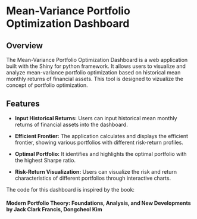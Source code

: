 
# Mean-Variance Portfolio Optimization Dashboard

## Overview

The Mean-Variance Portfolio Optimization Dashboard is a web application built with the Shiny for python framework. It allows users to visualize and analyze mean-variance portfolio optimization based on historical mean monthly returns of financial assets. 
This tool is designed to vizualize the concept of portfolio optimization.

## Features

- **Input Historical Returns:** Users can input historical mean monthly returns of financial assets into the dashboard.

- **Efficient Frontier:** The application calculates and displays the efficient frontier, showing various portfolios with different risk-return profiles.

- **Optimal Portfolio:** It identifies and highlights the optimal portfolio with the highest Sharpe ratio.

- **Risk-Return Visualization:** Users can visualize the risk and return characteristics of different portfolios through interactive charts.

The code for this dashboard is inspired by the book:
#### Modern Portfolio Theory: Foundations, Analysis, and New Developments by Jack Clark Francis, Dongcheol Kim
